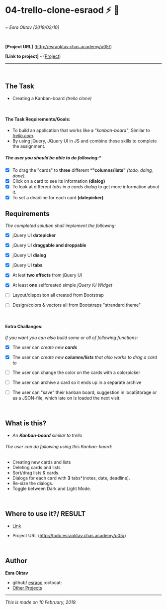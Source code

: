 # 04-trello-clone-esraod :zap: :page_facing_up:

~ *Esra Oktav [2019/02/10]*

</br>

**[Project URL]** (http://esraoktav.chas.academy/u05/)

**[Link to project]** - ([Project](http://esraoktav.chas.academy/u05/))

---------------------------------

</br>

## The Task

- Creating a Kanban-board *(trello clone)*


</br>

#### The Task Requirements/Goals:


- To build an application that works like a *"kanban-board"*, Similar to *[trello.com](http://trello.com).*
- By using jQuery, JQuery UI in JS and combine these skills to complete the assignment.

##### The user you should be able to do following:* 

- [x]  To drag the "cards" to **three** different ***"columns/lists"** *(todo, doing, done).*
- [x]  Click on a card to see its information **(dialog)**
- [x]  To look at different *tabs in a cards dialog* to get more information about it.
- [x]  To set a deadline for each card **(datepicker)**

## Requirements

*The completed solution shall implement the following:*

- [x]  jQuery UI **datepicker**
- [x]  jQuery UI **draggable and droppable**
- [x]  jQuery UI **dialog**
- [x]  jQuery UI **tabs**
- [x]  At lest **two effects** from jQuery UI
- [x]  At least **one** selfcreated simple *jQuery IU Widget*
- [ ]  Layout/dispositon all created from Bootstrap
- [ ]  Design/colors & vectors all from Bootstraps "strandard theme"






</br>

#### Extra Challanges:
*If you want you can also build some or all of following functions:*

- [x]  The user can *create new **cards***
- [x]  The user can *create new **columns/lists** that also works to drag a card to*
- [ ]  The user can change the color on the cards with a colorpicker
- [ ]  The user can archive a card so it ends up in a separate archive
- [ ]  The user can "save" their kanban board, suggestion in localStorage or as a JSON-file, which late on is loaded the next visit.



</br>

## What is this?
- *An **Kanban-board** similar to trello*

###### The user can do following using this Kanban-board:
- Creating new cards and lists
- Deleting cards and lists
- Sort/drag lists & cards.
- Dialogs for each card with **3** tabs*(notes, date, deadline).
- Re-size the dialogs.
- Toggle between Dark and Light Mode.



</br>

## Where to use it?/ RESULT 
- [Link](http://todo.esraoktav.chas.academy/u05/)

- Project URL (http://todo.esraoktav.chas.academy/u05/)

</br>

## Author
**Esra Oktav**

- github/
[esraod](https://www.github.com/esraod) :octocat:
- [Other Projects](https://eoktav.me/)


-------------------------------------------------------
*This is made on 10 February, 2019.*


